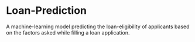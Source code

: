 # Loan-Prediction
A machine-learning model predicting the loan-eligibility of applicants based on the factors asked while filling a loan application.

